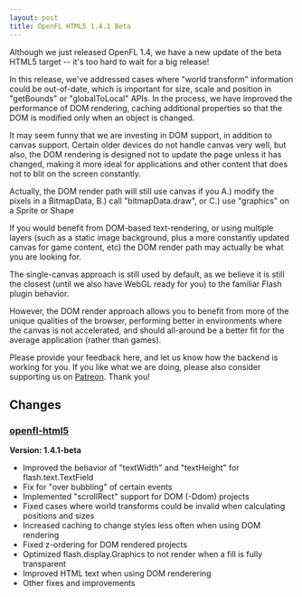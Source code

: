 ```yaml
---
layout: post
title: OpenFL HTML5 1.4.1 Beta
---
```

Although we just released OpenFL 1.4, we have a new update of the beta HTML5 target -- it's too hard to wait for a big release!

In this release, we've addressed cases where "world transform" information could be out-of-date, which is important for size, scale and position in "getBounds" or "globalToLocal" APIs. In the process, we have improved the performance of DOM rendering, caching additional properties so that the DOM is modified only when an object is changed.

It may seem funny that we are investing in DOM support, in addition to canvas support. Certain older devices do not handle canvas very well, but also, the DOM rendering is designed not to update the page unless it has changed, making it more ideal for applications and other content that does not to blit on the screen constantly.

Actually, the DOM render path will still use canvas if you A.) modify the pixels in a BitmapData, B.) call "bitmapData.draw", or C.) use "graphics" on a Sprite or Shape

If you would benefit from DOM-based text-rendering, or using multiple layers (such as a static image background, plus a more constantly updated canvas for game content, etc) the DOM render path may actually be what you are looking for. 

The single-canvas approach is still used by default, as we believe it is still the closest (until we also have WebGL ready for you) to the familiar Flash plugin behavior.

However, the DOM render approach allows you to benefit from more of the unique qualities of the browser, performing better in environments where the canvas is not accelerated, and should all-around be a better fit for the average application (rather than games).

Please provide your feedback here, and let us know how the backend is working for you. If you like what we are doing, please also consider supporting us on [Patreon](http://www.patreon.com/openfl). Thank you!

## Changes

### [openfl-html5](https://github.com/openfl/openfl-html5)

__Version: 1.4.1-beta__

 * Improved the behavior of "textWidth" and "textHeight" for flash.text.TextField
 * Fix for "over bubbling" of certain events
 * Implemented "scrollRect" support for DOM (-Ddom) projects
 * Fixed cases where world transforms could be invalid when calculating positions and sizes
 * Increased caching to change styles less often when using DOM rendering
 * Fixed z-ordering for DOM rendered projects
 * Optimized flash.display.Graphics to not render when a fill is fully transparent
 * Improved HTML text when using DOM renderering
 * Other fixes and improvements
